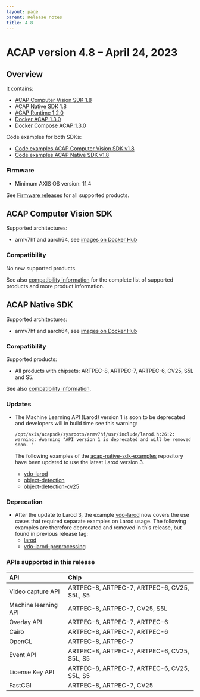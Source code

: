 ```yaml
---
layout: page
parent: Release notes
title: 4.8
---
```


# ACAP version 4.8 – April 24, 2023

## Overview

It contains:

- [ACAP Computer Vision SDK 1.8](#acap-computer-vision-sdk)
- [ACAP Native SDK 1.8](#acap-native-sdk)
- [ACAP Runtime 1.2.0](https://github.com/AxisCommunications/acap-runtime)
- [Docker ACAP 1.3.0](https://github.com/AxisCommunications/docker-acap)
- [Docker Compose ACAP 1.3.0](https://github.com/AxisCommunications/docker-compose-acap)

Code examples for both SDKs:

- [Code examples ACAP Computer Vision SDK v1.8](https://github.com/AxisCommunications/acap-computer-vision-sdk-examples)
- [Code examples ACAP Native SDK v1.8](https://github.com/AxisCommunications/acap-native-sdk-examples)

### Firmware

- Minimum AXIS OS version: 11.4

See [Firmware releases](https://www.axis.com/support/firmware) for all supported products.

## ACAP Computer Vision SDK

Supported architectures:

- armv7hf and aarch64, see [images on Docker Hub](https://hub.docker.com/r/axisecp/acap-computer-vision-sdk)

### Compatibility

No new supported products.

See also [compatibility information](../axis-devices-and-compatibility) for the complete list of
supported products and more product information.

## ACAP Native SDK

Supported architectures:

- armv7hf and aarch64, see [images on Docker Hub](https://hub.docker.com/r/axisecp/acap-native-sdk)

### Compatibility

Supported products:

- All products with chipsets: ARTPEC-8, ARTPEC-7, ARTPEC-6, CV25, S5L and S5.

See also [compatibility information](../axis-devices-and-compatibility).

### Updates

- The Machine Learning API (Larod) version 1 is soon to be deprecated and developers will in build time see this warning:

  ~~~text
  /opt/axis/acapsdk/sysroots/armv7hf/usr/include/larod.h:26:2: warning: #warning "API version 1 is deprecated and will be removed soon. "
  ~~~
  
  The following examples of the [acap-native-sdk-examples](https://github.com/AxisCommunications/acap-native-sdk-examples) repository have been updated to use the latest Larod version 3.
  - [vdo-larod](https://github.com/AxisCommunications/acap-native-sdk-examples/tree/main/vdo-larod)
  - [object-detection](https://github.com/AxisCommunications/acap-native-sdk-examples/tree/main/object-detection)
  - [object-detection-cv25](https://github.com/AxisCommunications/acap-native-sdk-examples/tree/main/object-detection-cv25)

### Deprecation

- After the update to Larod 3, the example [vdo-larod](https://github.com/AxisCommunications/acap-native-sdk-examples/tree/main/vdo-larod) now covers the use cases that required separate examples on Larod usage. The following examples are therefore deprecated and removed in this release, but found in previous release tag:
  - [larod](https://github.com/AxisCommunications/acap-native-sdk-examples/tree/v1.7/larod)
  - [vdo-larod-preprocessing](https://github.com/AxisCommunications/acap-native-sdk-examples/tree/v1.7/vdo-larod-preprocessing)

### APIs supported in this release

API                  | Chip
:--                  | :--
Video capture API    | ARTPEC-8, ARTPEC-7, ARTPEC-6, CV25, S5L, S5
Machine learning API | ARTPEC-8, ARTPEC-7, CV25, S5L
Overlay API          | ARTPEC-8, ARTPEC-7, ARTPEC-6
Cairo                | ARTPEC-8, ARTPEC-7, ARTPEC-6
OpenCL               | ARTPEC-8, ARTPEC-7
Event API            | ARTPEC-8, ARTPEC-7, ARTPEC-6, CV25, S5L, S5
License Key API      | ARTPEC-8, ARTPEC-7, ARTPEC-6, CV25, S5L, S5
FastCGI              | ARTPEC-8, ARTPEC-7, CV25
